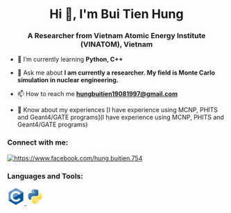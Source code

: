 <h1 align="center">Hi 👋, I'm Bui Tien Hung</h1>
<h3 align="center">A Researcher from Vietnam Atomic Energy Institute (VINATOM), Vietnam</h3>

- 🌱 I’m currently learning **Python, C++**

- 💬 Ask me about **I am currently a researcher. My field is Monte Carlo simulation in nuclear engineering.**

- 📫 How to reach me **hungbuitien19081997@gmail.com**

- 📄 Know about my experiences [I have experience using MCNP, PHITS and Geant4/GATE programs](I have experience using MCNP, PHITS and Geant4/GATE programs)

<h3 align="left">Connect with me:</h3>
<p align="left">
<a href="https://fb.com/https://www.facebook.com/hung.buitien.754" target="blank"><img align="center" src="https://raw.githubusercontent.com/rahuldkjain/github-profile-readme-generator/master/src/images/icons/Social/facebook.svg" alt="https://www.facebook.com/hung.buitien.754" height="30" width="40" /></a>
</p>

<h3 align="left">Languages and Tools:</h3>
<p align="left"> <a href="https://www.cprogramming.com/" target="_blank" rel="noreferrer"> <img src="https://raw.githubusercontent.com/devicons/devicon/master/icons/c/c-original.svg" alt="c" width="40" height="40"/> </a> <a href="https://www.python.org" target="_blank" rel="noreferrer"> <img src="https://raw.githubusercontent.com/devicons/devicon/master/icons/python/python-original.svg" alt="python" width="40" height="40"/> </a> </p>
